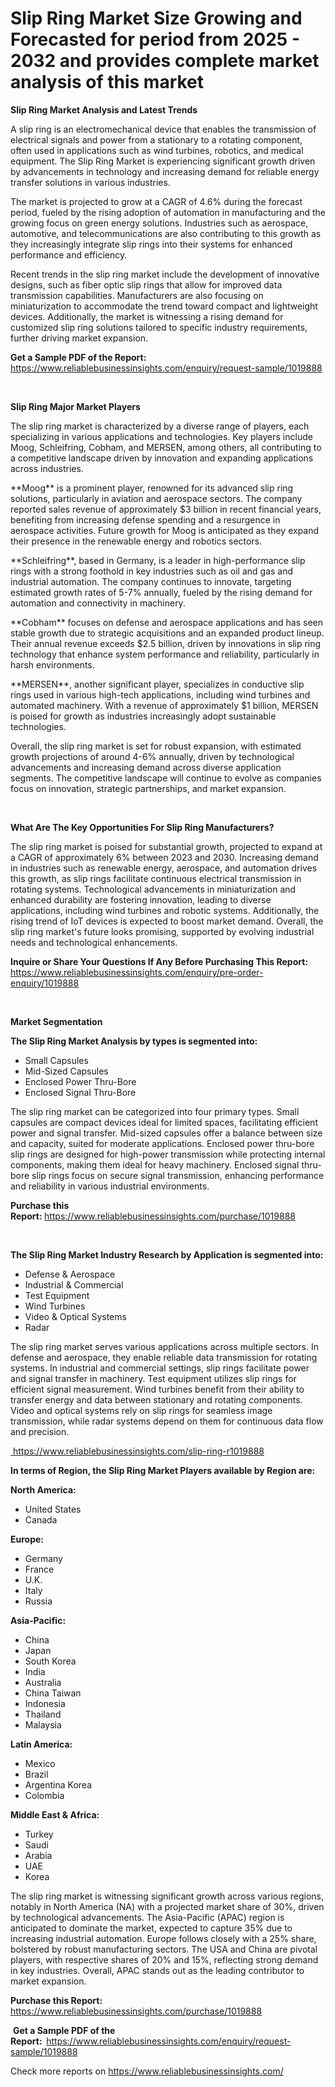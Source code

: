 <p><h1>Slip Ring Market Size Growing and Forecasted for period from 2025 - 2032 and provides complete market analysis of this market</h1></p><p><strong>Slip Ring Market Analysis and Latest Trends</strong></p>
<p><p>A slip ring is an electromechanical device that enables the transmission of electrical signals and power from a stationary to a rotating component, often used in applications such as wind turbines, robotics, and medical equipment. The Slip Ring Market is experiencing significant growth driven by advancements in technology and increasing demand for reliable energy transfer solutions in various industries.</p><p>The market is projected to grow at a CAGR of 4.6% during the forecast period, fueled by the rising adoption of automation in manufacturing and the growing focus on green energy solutions. Industries such as aerospace, automotive, and telecommunications are also contributing to this growth as they increasingly integrate slip rings into their systems for enhanced performance and efficiency.</p><p>Recent trends in the slip ring market include the development of innovative designs, such as fiber optic slip rings that allow for improved data transmission capabilities. Manufacturers are also focusing on miniaturization to accommodate the trend toward compact and lightweight devices. Additionally, the market is witnessing a rising demand for customized slip ring solutions tailored to specific industry requirements, further driving market expansion.</p></p>
<p><strong>Get a Sample PDF of the Report:&nbsp;</strong> <a href="https://www.reliablebusinessinsights.com/enquiry/request-sample/1019888?utm_campaign=3080&utm_medium=2&utm_source=Github&utm_content=ia&utm_term=23032025&utm_id=slip-ring">https://www.reliablebusinessinsights.com/enquiry/request-sample/1019888</a></p>
<p>&nbsp;</p>
<p><strong>Slip Ring Major Market Players</strong></p>
<p><p>The slip ring market is characterized by a diverse range of players, each specializing in various applications and technologies. Key players include Moog, Schleifring, Cobham, and MERSEN, among others, all contributing to a competitive landscape driven by innovation and expanding applications across industries.</p><p>**Moog** is a prominent player, renowned for its advanced slip ring solutions, particularly in aviation and aerospace sectors. The company reported sales revenue of approximately $3 billion in recent financial years, benefiting from increasing defense spending and a resurgence in aerospace activities. Future growth for Moog is anticipated as they expand their presence in the renewable energy and robotics sectors.</p><p>**Schleifring**, based in Germany, is a leader in high-performance slip rings with a strong foothold in key industries such as oil and gas and industrial automation. The company continues to innovate, targeting estimated growth rates of 5-7% annually, fueled by the rising demand for automation and connectivity in machinery.</p><p>**Cobham** focuses on defense and aerospace applications and has seen stable growth due to strategic acquisitions and an expanded product lineup. Their annual revenue exceeds $2.5 billion, driven by innovations in slip ring technology that enhance system performance and reliability, particularly in harsh environments.</p><p>**MERSEN**, another significant player, specializes in conductive slip rings used in various high-tech applications, including wind turbines and automated machinery. With a revenue of approximately $1 billion, MERSEN is poised for growth as industries increasingly adopt sustainable technologies.</p><p>Overall, the slip ring market is set for robust expansion, with estimated growth projections of around 4-6% annually, driven by technological advancements and increasing demand across diverse application segments. The competitive landscape will continue to evolve as companies focus on innovation, strategic partnerships, and market expansion.</p></p>
<p>&nbsp;</p>
<p><strong>What Are The Key Opportunities For Slip Ring Manufacturers?</strong></p>
<p><p>The slip ring market is poised for substantial growth, projected to expand at a CAGR of approximately 6% between 2023 and 2030. Increasing demand in industries such as renewable energy, aerospace, and automation drives this growth, as slip rings facilitate continuous electrical transmission in rotating systems. Technological advancements in miniaturization and enhanced durability are fostering innovation, leading to diverse applications, including wind turbines and robotic systems. Additionally, the rising trend of IoT devices is expected to boost market demand. Overall, the slip ring market's future looks promising, supported by evolving industrial needs and technological enhancements.</p></p>
<p><strong>Inquire or Share Your Questions If Any Before Purchasing This Report:</strong> <a href="https://www.reliablebusinessinsights.com/enquiry/pre-order-enquiry/1019888?utm_campaign=3080&utm_medium=2&utm_source=Github&utm_content=ia&utm_term=23032025&utm_id=slip-ring">https://www.reliablebusinessinsights.com/enquiry/pre-order-enquiry/1019888</a></p>
<p>&nbsp;</p>
<p><strong>Market Segmentation</strong></p>
<p><strong>The Slip Ring Market Analysis by types is segmented into:</strong></p>
<p><ul><li>Small Capsules</li><li>Mid-Sized Capsules</li><li>Enclosed Power Thru-Bore</li><li>Enclosed Signal Thru-Bore</li></ul></p>
<p><p>The slip ring market can be categorized into four primary types. Small capsules are compact devices ideal for limited spaces, facilitating efficient power and signal transfer. Mid-sized capsules offer a balance between size and capacity, suited for moderate applications. Enclosed power thru-bore slip rings are designed for high-power transmission while protecting internal components, making them ideal for heavy machinery. Enclosed signal thru-bore slip rings focus on secure signal transmission, enhancing performance and reliability in various industrial environments.</p></p>
<p><strong>Purchase this Report:&nbsp;</strong><a href="https://www.reliablebusinessinsights.com/purchase/1019888?utm_campaign=3080&utm_medium=2&utm_source=Github&utm_content=ia&utm_term=23032025&utm_id=slip-ring">https://www.reliablebusinessinsights.com/purchase/1019888</a></p>
<p>&nbsp;</p>
<p><strong>The Slip Ring Market Industry Research by Application is segmented into:</strong></p>
<p><ul><li>Defense & Aerospace</li><li>Industrial & Commercial</li><li>Test Equipment</li><li>Wind Turbines</li><li>Video & Optical Systems</li><li>Radar</li></ul></p>
<p><p>The slip ring market serves various applications across multiple sectors. In defense and aerospace, they enable reliable data transmission for rotating systems. In industrial and commercial settings, slip rings facilitate power and signal transfer in machinery. Test equipment utilizes slip rings for efficient signal measurement. Wind turbines benefit from their ability to transfer energy and data between stationary and rotating components. Video and optical systems rely on slip rings for seamless image transmission, while radar systems depend on them for continuous data flow and precision.</p></p>
<p><a href="https://www.reliablebusinessinsights.com/slip-ring-r1019888?utm_campaign=3080&utm_medium=2&utm_source=Github&utm_content=ia&utm_term=23032025&utm_id=slip-ring">&nbsp;https://www.reliablebusinessinsights.com/slip-ring-r1019888</a></p>
<p><strong>In terms of Region, the Slip Ring Market Players available by Region are:</strong></p>
<p>
    <p> <strong> North America: </strong>
        <ul>
            <li>United States</li>
            <li>Canada</li>
        </ul>
        </p> 
    <p> <strong> Europe: </strong>
        <ul>
            <li>Germany</li>
            <li>France</li>
            <li>U.K.</li>
            <li>Italy</li>
            <li>Russia</li>
        </ul>
        </p> 
    <p> <strong> Asia-Pacific: </strong>
        <ul>
            <li>China</li>
            <li>Japan</li>
            <li>South Korea</li>
            <li>India</li>
            <li>Australia</li>
            <li>China Taiwan</li>
            <li>Indonesia</li>
            <li>Thailand</li>
            <li>Malaysia</li>
        </ul>
        </p> 
    <p> <strong> Latin America: </strong>
        <ul>
            <li>Mexico</li>
            <li>Brazil</li>
            <li>Argentina Korea</li>
            <li>Colombia</li>
        </ul>
        </p> 
    <p> <strong> Middle East & Africa: </strong>
        <ul>
            <li>Turkey</li>
            <li>Saudi</li>
            <li>Arabia</li>
            <li>UAE</li>
            <li>Korea</li>
        </ul>
    </p>
    </p>
<p><p>The slip ring market is witnessing significant growth across various regions, notably in North America (NA) with a projected market share of 30%, driven by technological advancements. The Asia-Pacific (APAC) region is anticipated to dominate the market, expected to capture 35% due to increasing industrial automation. Europe follows closely with a 25% share, bolstered by robust manufacturing sectors. The USA and China are pivotal players, with respective shares of 20% and 15%, reflecting strong demand in key industries. Overall, APAC stands out as the leading contributor to market expansion.</p></p>
<p><strong>Purchase this Report: </strong><a href="https://www.reliablebusinessinsights.com/purchase/1019888?utm_campaign=3080&utm_medium=2&utm_source=Github&utm_content=ia&utm_term=23032025&utm_id=slip-ring">https://www.reliablebusinessinsights.com/purchase/1019888</a></p>
<p>&nbsp;<strong>Get a Sample PDF of the Report:&nbsp;&nbsp;</strong><a href="https://www.reliablebusinessinsights.com/enquiry/request-sample/1019888?utm_campaign=3080&utm_medium=2&utm_source=Github&utm_content=ia&utm_term=23032025&utm_id=slip-ring">https://www.reliablebusinessinsights.com/enquiry/request-sample/1019888</a></p>
<p><strong></strong></p>
<p>Check more reports on <a href="https://www.reliablebusinessinsights.com/?utm_campaign=3080&utm_medium=2&utm_source=Github&utm_content=ia&utm_term=23032025&utm_id=slip-ring">https://www.reliablebusinessinsights.com/</a></p>